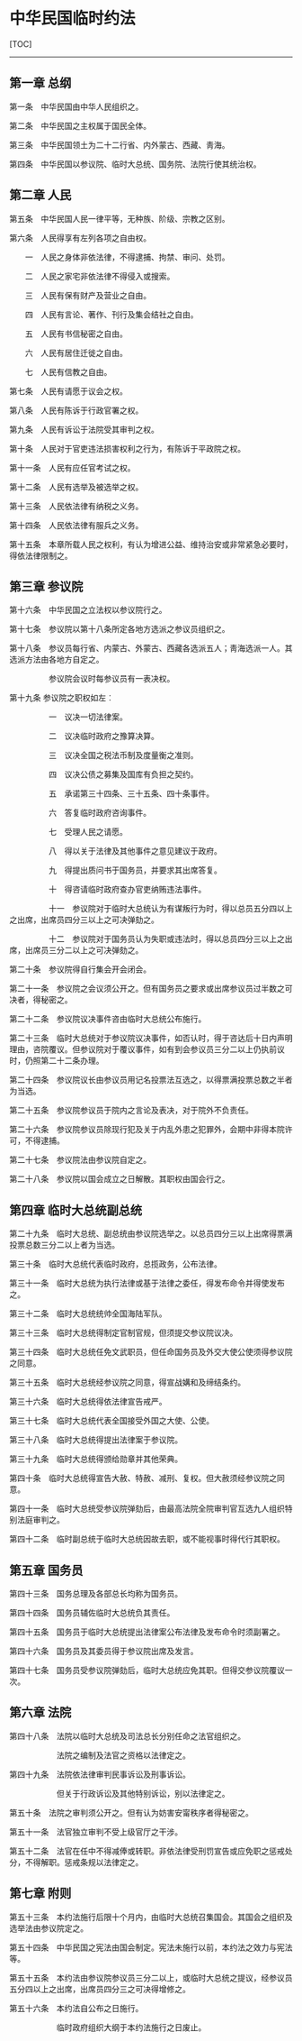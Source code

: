# 中华民国临时约法



[TOC]

---



## 第一章 总纲 ##

第一条　中华民国由中华人民组织之。

第二条　中华民国之主权属于国民全体。

第三条　中华民国领土为二十二行省、内外蒙古、西藏、靑海。

第四条　中华民国以参议院、临时大总统、国务院、法院行使其统治权。



## 第二章 人民 ##

第五条　中华民国人民一律平等，无种族、阶级、宗教之区别。

第六条　人民得享有左列各项之自由权。

　　一　人民之身体非依法律，不得逮捕、拘禁、审问、处罚。

　　二　人民之家宅非依法律不得侵入或搜索。

　　三　人民有保有财产及营业之自由。

　　四　人民有言论、著作、刊行及集会结社之自由。

　　五　人民有书信秘密之自由。

　　六　人民有居住迁徙之自由。

　　七　人民有信教之自由。

第七条　人民有请愿于议会之权。

第八条　人民有陈诉于行政官署之权。

第九条　人民有诉讼于法院受其审判之权。

第十条　人民对于官吏违法损害权利之行为，有陈诉于平政院之权。

第十一条　人民有应任官考试之权。

第十二条　人民有选举及被选举之权。

第十三条　人民依法律有纳税之义务。

第十四条　人民依法律有服兵之义务。

第十五条　本章所载人民之权利，有认为增进公益、维持治安或非常紧急必要时，得依法律限制之。



## 第三章 参议院 ##

第十六条　中华民国之立法权以参议院行之。

第十七条　参议院以第十八条所定各地方选派之参议员组织之。

第十八条　参议员每行省、内蒙古、外蒙古、西藏各选派五人；靑海选派一人。其选派方法由各地方自定之。

　　　　　参议院会议时每参议员有一表决权。

第十九条 参议院之职权如左︰

　　　　　一　议决一切法律案。

　　　　　二　议决临时政府之豫算决算。

　　　　　三　议决全国之税法币制及度量衡之准则。

　　　　　四　议决公债之募集及国库有负担之契约。

　　　　　五　承诺第三十四条、三十五条、四十条事件。

　　　　　六　答复临时政府咨询事件。

　　　　　七　受理人民之请愿。

　　　　　八　得以关于法律及其他事件之意见建议于政府。

　　　　　九　得提出质问书于国务员，并要求其出席答复。

　　　　　十　得咨请临时政府查办官吏纳贿违法事件。

　　　　　十一　参议院对于临时大总统认为有谋叛行为时，得以总员五分四以上之出席，出席员四分三以上之可决弹劾之。

　　　　　十二　参议院对于国务员认为失职或违法时，得以总员四分三以上之出席，出席员三分二以上之可决弹劾之。

第二十条　参议院得自行集会开会闭会。

第二十一条　参议院之会议须公开之。但有国务员之要求或出席参议员过半数之可决者，得秘密之。

第二十二条　参议院议决事件咨由临时大总统公布施行。

第二十三条　临时大总统对于参议院议决事件，如否认时，得于咨达后十日内声明理由，咨院覆议。但参议院对于覆议事件，如有到会参议员三分二以上仍执前议时，仍照第二十二条办理。

第二十四条　参议院议长由参议员用记名投票法互选之，以得票满投票总数之半者为当选。

第二十五条　参议院参议员于院内之言论及表决，对于院外不负责任。

第二十六条　参议院参议员除现行犯及关于内乱外患之犯罪外，会期中非得本院许可，不得逮捕。

第二十七条　参议院法由参议院自定之。

第二十八条　参议院以国会成立之日解散。其职权由国会行之。



## 第四章 临时大总统副总统 ##

第二十九条　临时大总统、副总统由参议院选举之。以总员四分三以上出席得票满投票总数三分二以上者为当选。

第三十条　临时大总统代表临时政府，总揽政务，公布法律。

第三十一条　临时大总统为执行法律或基于法律之委任，得发布命令并得使发布之。

第三十二条　临时大总统统帅全国海陆军队。

第三十三条　临时大总统得制定官制官规，但须提交参议院议决。

第三十四条　临时大总统任免文武职员，但任命国务员及外交大使公使须得参议院之同意。

第三十五条　临时大总统经参议院之同意，得宣战媾和及缔结条约。

第三十六条　临时大总统得依法律宣告戒严。

第三十七条　临时大总统代表全国接受外国之大使、公使。

第三十八条　临时大总统得提出法律案于参议院。

第三十九条　临时大总统得颁给勋章并其他荣典。

第四十条　临时大总统得宣告大赦、特赦、减刑、复权。但大赦须经参议院之同意。

第四十一条　临时大总统受参议院弹劾后，由最高法院全院审判官互选九人组织特别法庭审判之。

第四十二条　临时副总统于临时大总统因故去职，或不能视事时得代行其职权。



## 第五章 国务员 ##

第四十三条　国务总理及各部总长均称为国务员。

第四十四条　国务员辅佐临时大总统负其责任。

第四十五条　国务员于临时大总统提出法律案公布法律及发布命令时须副署之。

第四十六条　国务员及其委员得于参议院出席及发言。

第四十七条　国务员受参议院弹劾后，临时大总统应免其职。但得交参议院覆议一次。



## 第六章 法院 ##

第四十八条　法院以临时大总统及司法总长分别任命之法官组织之。

　　　　　　法院之编制及法官之资格以法律定之。

第四十九条　法院依法律审判民事诉讼及刑事诉讼。

　　　　　　但关于行政诉讼及其他特别诉讼，别以法律定之。

第五十条　法院之审判须公开之。但有认为妨害安甯秩序者得秘密之。

第五十一条　法官独立审判不受上级官厅之干涉。

第五十二条　法官在任中不得减俸或转职。非依法律受刑罚宣告或应免职之惩戒处分，不得解职。惩戒条规以法律定之。



## 第七章 附则 ##

第五十三条　本约法施行后限十个月内，由临时大总统召集国会。其国会之组织及选举法由参议院定之。

第五十四条　中华民国之宪法由国会制定。宪法未施行以前，本约法之效力与宪法等。

第五十五条　本约法由参议院参议员三分二以上，或临时大总统之提议，经参议员五分四以上之出席，出席员四分三之可决得增修之。

第五十六条　本约法自公布之日施行。

　　　　　　临时政府组织大纲于本约法施行之日废止。